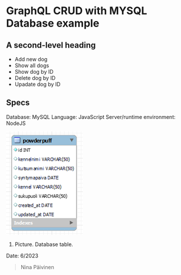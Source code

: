 # GraphQL CRUD with MYSQL Database example

## A second-level heading
+ Add new dog
+ Show all dogs
+ Show dog by ID
+ Delete dog by ID
+ Upadate dog by ID

## Specs
Database: MySQL
Language: JavaScript
Server/runtime environment: NodeJS

![Alt text](image.png)
1. Picture. Database table.

Date: 6/2023
> Nina Päivinen
